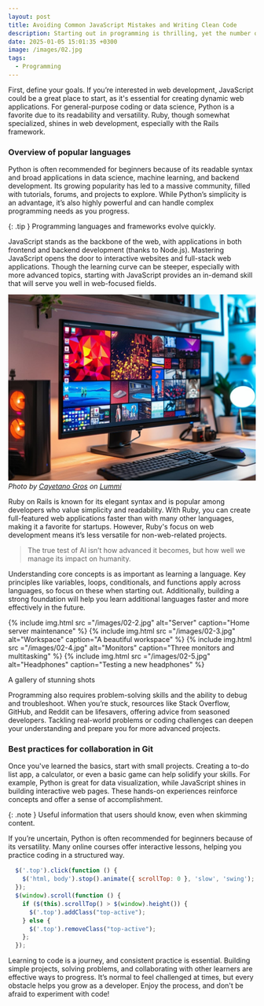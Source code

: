 ```yaml
---
layout: post
title: Avoiding Common JavaScript Mistakes and Writing Clean Code
description: Starting out in programming is thrilling, yet the number of languages available makes it difficult to decide where to begin.
date: 2025-01-05 15:01:35 +0300
image: /images/02.jpg
tags:
  - Programming
---
```


First, define your goals. If you’re interested in web development, JavaScript could be a great place to start, as it's essential for creating dynamic web applications. For general-purpose coding or data science, Python is a favorite due to its readability and versatility. Ruby, though somewhat specialized, shines in web development, especially with the Rails framework.

### Overview of popular languages

Python is often recommended for beginners because of its readable syntax and broad applications in data science, machine learning, and backend development. Its growing popularity has led to a massive community, filled with tutorials, forums, and projects to explore. While Python’s simplicity is an advantage, it’s also highly powerful and can handle complex programming needs as you progress.

{: .tip }
Programming languages and frameworks evolve quickly.

JavaScript stands as the backbone of the web, with applications in both frontend and backend development (thanks to Node.js). Mastering JavaScript opens the door to interactive websites and full-stack web applications. Though the learning curve can be steeper, especially with more advanced topics, starting with JavaScript provides an in-demand skill that will serve you well in web-focused fields.

![Workspace](/images/02-1.jpg)
*Photo by [Cayetano Gros](https://www.lummi.ai/creator/cayetanogros) on [Lummi](https://www.lummi.ai/)*

Ruby on Rails is known for its elegant syntax and is popular among developers who value simplicity and readability. With Ruby, you can create full-featured web applications faster than with many other languages, making it a favorite for startups. However, Ruby's focus on web development means it’s less versatile for non-web-related projects.

> The true test of AI isn’t how advanced it becomes, but how well we manage its impact on humanity.

Understanding core concepts is as important as learning a language. Key principles like variables, loops, conditionals, and functions apply across languages, so focus on these when starting out. Additionally, building a strong foundation will help you learn additional languages faster and more effectively in the future.

<div class="gallery-box">
  <div class="gallery gallery-columns-2">
    {% include img.html src ="/images/02-2.jpg" alt="Server" caption="Home server maintenance" %}
    {% include img.html src ="/images/02-3.jpg" alt="Workspace" caption="A beautiful workspace" %}
    {% include img.html src ="/images/02-4.jpg" alt="Monitors" caption="Three monitors and multitasking" %}
    {% include img.html src ="/images/02-5.jpg" alt="Headphones" caption="Testing a new headphones" %}
  </div>
  <p>A gallery of stunning shots</p>
</div>

Programming also requires problem-solving skills and the ability to debug and troubleshoot. When you’re stuck, resources like Stack Overflow, GitHub, and Reddit can be lifesavers, offering advice from seasoned developers. Tackling real-world problems or coding challenges can deepen your understanding and prepare you for more advanced projects.

### Best practices for collaboration in Git

Once you've learned the basics, start with small projects. Creating a to-do list app, a calculator, or even a basic game can help solidify your skills. For example, Python is great for data visualization, while JavaScript shines in building interactive web pages. These hands-on experiences reinforce concepts and offer a sense of accomplishment.

{: .note }
Useful information that users should know, even when skimming content.

If you’re uncertain, Python is often recommended for beginners because of its versatility. Many online courses offer interactive lessons, helping you practice coding in a structured way.

```js
  $('.top').click(function () {
    $('html, body').stop().animate({ scrollTop: 0 }, 'slow', 'swing');
  });
  $(window).scroll(function () {
    if ($(this).scrollTop() > $(window).height()) {
      $('.top').addClass("top-active");
    } else {
      $('.top').removeClass("top-active");
    };
  });
```

Learning to code is a journey, and consistent practice is essential. Building simple projects, solving problems, and collaborating with other learners are effective ways to progress. It’s normal to feel challenged at times, but every obstacle helps you grow as a developer. Enjoy the process, and don't be afraid to experiment with code!